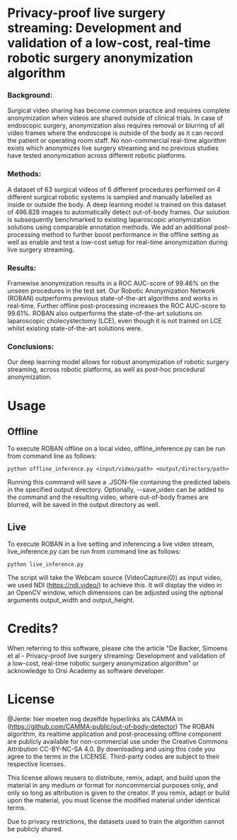 # Privacy-proof live surgery streaming: Development and validation of a low-cost, real-time robotic surgery anonymization algorithm

### Background: 
Surgical video sharing has become common practice and requires complete anonymization when videos are shared outside of clinical trials. In case of endoscopic surgery, anonymization also requires removal or blurring of all video frames where the endoscope is outside of the body as it can record the patient or operating room staff. No non-commercial real-time algorithm exists which anonymizes live surgery streaming and no previous studies have tested anonymization across different robotic platforms.
### Methods:
A dataset of 63 surgical videos of 6 different procedures performed on 4 different surgical robotic systems is sampled and manually labelled as inside or outside the body. A deep learning model is trained on this dataset of 496.828 images to automatically detect out-of-body frames. Our solution is subsequently benchmarked to existing laparoscopic anonymization solutions using comparable annotation methods. We add an additional post-processing method to further boost performance in the offline setting as well as enable and test a low-cost setup for real-time anonymization during live surgery streaming.
### Results:
Framewise anonymization results in a ROC AUC-score of 99.46% on the unseen procedures in the test set. Our Robotic Anonymization Network (ROBAN) outperforms previous state-of-the-art algorithms and works in real-time. Further offline post-processing increases the ROC AUC-score to 99.61%. ROBAN also outperforms the state-of-the-art solutions on laparoscopic cholecystectomy (LCE), even though it is not trained on LCE whilst existing state-of-the-art solutions were.
### Conclusions:
Our deep learning model allows for robust anonymization of robotic surgery streaming, across robotic platforms, as well as post-hoc procedural anonymization.


# Usage
## Offline
To execute ROBAN offline on a local video, offline_inference.py can be run from command line as follows:

```python offline_inference.py <input/video/path> <output/directory/path>```

Running this command will save a .JSON-file containing the predicted labels in the specified output directory. Optionally, --save_video can be added to the command and the resulting video, where out-of-body frames are blurred, will be saved in the output directory as well.
## Live
To execute ROBAN in a live setting and inferencing a live video stream, live_inference.py can be run from command line as follows:

```python live_inference.py```

The script will take the Webcam source (VideoCapture(0)) as input video, we used NDI (https://ndi.video/) to achieve this. It will display the video in an OpenCV window, which dimensions can be adjusted using the optional arguments output_width and output_height.

# Credits?
When referring to this software, please cite the article "De Backer, Simoens et al - Privacy-proof live surgery streaming: Development and validation of a low-cost, real-time robotic surgery anonymization algorithm" or acknowledge to Orsi Academy as software developer.
# License
@Jente: hier moeten nog dezelfde hyperlinks als CAMMA in (https://github.com/CAMMA-public/out-of-body-detector)
The ROBAN algorithm, its realtime application and post-processing offline component are publicly available for non-commercial use under the Creative Commons Attribution CC-BY-NC-SA 4.0. 
By downloading and using this code you agree to the terms in the LICENSE. Third-party codes are subject to their respective licenses.

This license allows reusers to distribute, remix, adapt, and build upon the material in any medium or format for noncommercial purposes only, and only so long as attribution is given to the creator. If you remix, adapt or build upon the material, you must license the modified material under identical terms.

Due to privacy restrictions, the datasets used to train the algorithm cannot be publicly  shared. 

